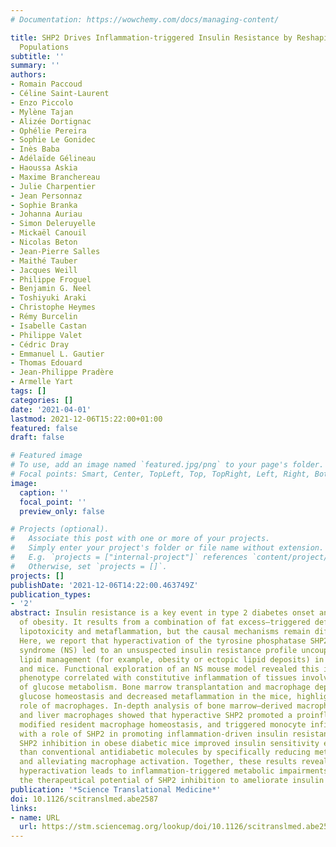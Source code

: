 ```yaml
---
# Documentation: https://wowchemy.com/docs/managing-content/

title: SHP2 Drives Inflammation-triggered Insulin Resistance by Reshaping Tissue Macrophage
  Populations
subtitle: ''
summary: ''
authors:
- Romain Paccoud
- Céline Saint-Laurent
- Enzo Piccolo
- Mylène Tajan
- Alizée Dortignac
- Ophélie Pereira
- Sophie Le Gonidec
- Inès Baba
- Adélaïde Gélineau
- Haoussa Askia
- Maxime Branchereau
- Julie Charpentier
- Jean Personnaz
- Sophie Branka
- Johanna Auriau
- Simon Deleruyelle
- Mickaël Canouil
- Nicolas Beton
- Jean-Pierre Salles
- Maithé Tauber
- Jacques Weill
- Philippe Froguel
- Benjamin G. Neel
- Toshiyuki Araki
- Christophe Heymes
- Rémy Burcelin
- Isabelle Castan
- Philippe Valet
- Cédric Dray
- Emmanuel L. Gautier
- Thomas Edouard
- Jean-Philippe Pradère
- Armelle Yart
tags: []
categories: []
date: '2021-04-01'
lastmod: 2021-12-06T15:22:00+01:00
featured: false
draft: false

# Featured image
# To use, add an image named `featured.jpg/png` to your page's folder.
# Focal points: Smart, Center, TopLeft, Top, TopRight, Left, Right, BottomLeft, Bottom, BottomRight.
image:
  caption: ''
  focal_point: ''
  preview_only: false

# Projects (optional).
#   Associate this post with one or more of your projects.
#   Simply enter your project's folder or file name without extension.
#   E.g. `projects = ["internal-project"]` references `content/project/deep-learning/index.md`.
#   Otherwise, set `projects = []`.
projects: []
publishDate: '2021-12-06T14:22:00.463749Z'
publication_types:
- '2'
abstract: Insulin resistance is a key event in type 2 diabetes onset and a major comorbidity
  of obesity. It results from a combination of fat excess–triggered defects, including
  lipotoxicity and metaflammation, but the causal mechanisms remain difficult to identify.
  Here, we report that hyperactivation of the tyrosine phosphatase SHP2 found in Noonan
  syndrome (NS) led to an unsuspected insulin resistance profile uncoupled from altered
  lipid management (for example, obesity or ectopic lipid deposits) in both patients
  and mice. Functional exploration of an NS mouse model revealed this insulin resistance
  phenotype correlated with constitutive inflammation of tissues involved in the regulation
  of glucose metabolism. Bone marrow transplantation and macrophage depletion improved
  glucose homeostasis and decreased metaflammation in the mice, highlighting a key
  role of macrophages. In-depth analysis of bone marrow–derived macrophages in vitro
  and liver macrophages showed that hyperactive SHP2 promoted a proinflammatory phenotype,
  modified resident macrophage homeostasis, and triggered monocyte infiltration. Consistent
  with a role of SHP2 in promoting inflammation-driven insulin resistance, pharmaceutical
  SHP2 inhibition in obese diabetic mice improved insulin sensitivity even better
  than conventional antidiabetic molecules by specifically reducing metaflammation
  and alleviating macrophage activation. Together, these results reveal that SHP2
  hyperactivation leads to inflammation-triggered metabolic impairments and highlight
  the therapeutical potential of SHP2 inhibition to ameliorate insulin resistance.
publication: '*Science Translational Medicine*'
doi: 10.1126/scitranslmed.abe2587
links:
- name: URL
  url: https://stm.sciencemag.org/lookup/doi/10.1126/scitranslmed.abe2587
---
```

